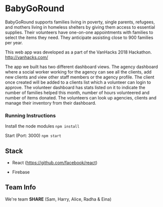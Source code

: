# BabyGoRound

BabyGoRound supports families living in poverty, single parents, refugees, and mothers living in homeless shelters by giving them access to essential supplies. Their volunteers have one-on-one appointments with families to select the items they need. They anticipate assisting close to 900 families per year. 

This web app was developed as a part of the VanHacks 2018 Hackathon.
http://vanhacks.com/

The app we built has two different dashboard views. The agency dashboard where a social worker working for the agency can see all the clients, add new clients and view other staff members or the agency profile. The client once created will be added to a clients list which a volunteer can login to approve. The volunteer dashboard has stats listed on it to indicate the number of families helped this month, number of hours volunteered and number of items donated. The volunteers can look up agencies, clients and manage their inventory from their dashboard. 

### Running Instructions

Install the node modules
`npm install`

Start (Port: 3000)
`npm start`

## Stack

* React
  (https://github.com/facebook/react)

* Firebase

## Team Info
We're team **SHARE** (Sam, Harry, Alice, Radha & Eina) 
